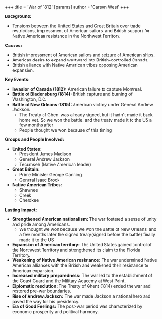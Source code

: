 +++
 title = 'War of 1812'
[params]
	author = 'Carson West'
+++

**Background:**

* Tensions between the United States and Great Britain over trade restrictions, impressment of American sailors, and British support for Native American resistance in the Northwest Territory.

**Causes:**

* British impressment of American sailors and seizure of American ships.
* American desire to expand westward into British-controlled Canada.
* British alliance with Native American tribes opposing American expansion.

**Key Events:**

* **Invasion of Canada (1812):** American failure to capture Montreal.
* **Battle of Bladensburg (1814):** British capture and burning of Washington, D.C.
* **Battle of New Orleans (1815):** American victory under General Andrew Jackson.
	* The Treaty of Ghent was already signed, but it hadn't made it back home yet. So we won the battle, and the treaty made it to the US a few months after
	* People thought we won because of this timing

**Groups and People Involved:**

* **United States:**
    * President James Madison
    * General Andrew Jackson
    * Tecumseh (Native American leader)
* **Great Britain:**
    * Prime Minister George Canning
    * General Isaac Brock
* **Native American Tribes:**
    * Shawnee
    * Creek
    * Cherokee

**Lasting Impact:**

* **Strengthened American nationalism:** The war fostered a sense of unity and pride among Americans.
	* We thought we won because we won the Battle of New Orleans, and a few months later the signed treaty(signed before the battle) finally made it to the US
* **Expansion of American territory:** The United States gained control of the Northwest Territory and strengthened its claim to the Florida Territory.
* **Weakening of Native American resistance:** The war undermined Native American alliances with the British and weakened their resistance to American expansion.
* **Increased military preparedness:** The war led to the establishment of the Coast Guard and the Military Academy at West Point.
* **Diplomatic resolution:** The Treaty of Ghent (1814) ended the war and restored pre-war boundaries.
* **Rise of Andrew Jackson:** The war made Jackson a national hero and paved the way for his presidency.
* **Era of Good Feelings:** The post-war period was characterized by economic prosperity and political harmony.